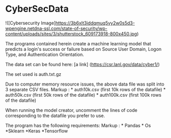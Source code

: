 # CyberSecData

!([Cybersecurity Image]https://3b6xlt3iddqmuq5vy2w0s5d3-wpengine.netdna-ssl.com/state-of-security/wp-content/uploads/sites/3/shutterstock_609173918-800x450.jpg)

The programs contained herein create a machine learning model that predicts a login's success or failure based on Source User Domain, Logon Type, and Authentication Orientation.

The data set can be found here:
[a link] (https://csr.lanl.gov/data/cyber1/)

The set used is auth.txt.gz

Due to computer memory resource issues, the above data file was split into 3 separate CSV files.
 Markup : * auth10k.csv (first 10k rows of the datafile)
          * auth50k.csv (first 50k rows of the datafile)
          * auth100k.csv (first 100k rows of the datafile)
          
When running the model creator, uncomment the lines of code corresponding to the datafile you prefer to use.
          

The program has the following requirements:
 Markup : * Pandas
          * Os
          *Sklearn
          *Keras
          *Tensorflow
